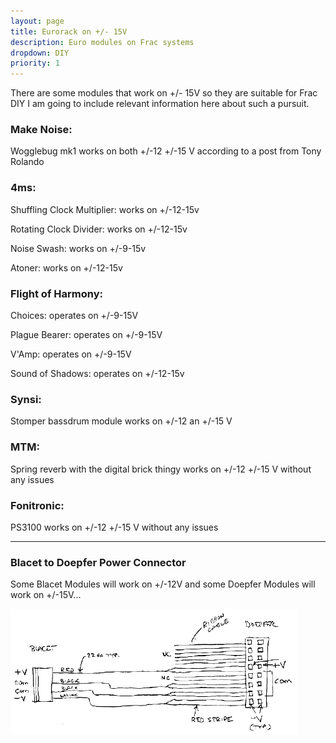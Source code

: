 ```yaml
---
layout: page
title: Eurorack on +/- 15V
description: Euro modules on Frac systems
dropdown: DIY
priority: 1
---
```




There are some modules that work on +/- 15V so they are suitable for Frac DIY
I am going to include relevant information here about such a pursuit.

<!--more-->


### Make Noise:

Wogglebug mk1 works on both  +/-12 +/-15 V according to a post from Tony Rolando

### 4ms:

Shuffling Clock Multiplier: works on +/-12-15v

Rotating Clock Divider: works on +/-12-15v

Noise Swash: works on +/-9-15v

Atoner: works on +/-12-15v 


### Flight of Harmony:

Choices: operates on +/-9-15V

Plague Bearer: operates on +/-9-15V

V'Amp: operates on +/-9-15V

Sound of Shadows: operates on +/-12-15v


### Synsi:

Stomper bassdrum module works on +/-12 an +/-15 V 

### MTM:

Spring reverb with the digital brick thingy works on  +/-12 +/-15 V without any issues

### Fonitronic:

PS3100 works on  +/-12 +/-15 V without any issues

---

### Blacet to Doepfer Power Connector

Some Blacet Modules will work on +/-12V and some Doepfer Modules will work on +/-15V... 

![BlacetDoepferConnector](https://github.com/FracModular/Blacet/raw/master/BlacetDoepPsConn.gif)
